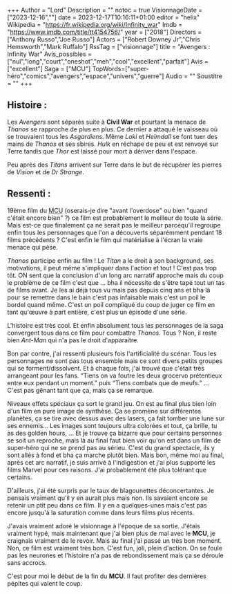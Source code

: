 +++
Author = "Lord"
Description = ""
notoc = true
VisionnageDate = ["2023-12-16",""]
date = 2023-12-17T10:16:11+01:00
editor = "helix"
Wikipedia = "https://fr.wikipedia.org/wiki/Infinity_war"
Imdb = "https://www.imdb.com/title/tt4154756/"
year = ["2018"]
Directors = ["Anthony Russo","Joe Russo"]
Actors = ["Robert Downey Jr","Chris Hemsworth","Mark Ruffalo"]
RssTag = ["visionnage"]
title = "Avengers : Infinity War"
Avis_possibles = ["nul","long","court","oneshot","meh","cool","excellent","parfait"]
Avis = ["excellent"] 
Saga = ["MCU"]
TopWords=["super-héro","comics","avengers","espace","univers","guerre"]
Audio = ""
Soustitre = ""
+++
## Histoire : 
Les *Avengers* sont séparés suite à **Civil War** et pourtant la menace de *Thanos* se rapproche de plus en plus.
Ce dernier a attaqué le vaisseau où se trouvaient tous les *Asgardiens*.
Même *Loki* et *Heimdall* se font tuer des mains de *Thanos* et ses sbires.
*Hulk* en réchape de peu et est renvoyé sur Terre tandis que *Thor* est laissé pour mort à dériver dans l'espace.

Peu après des *Titans* arrivent sur Terre dans le but de récupérer les pierres de *Vision* et de *Dr Strange*.


## Ressenti :
19ème film du <abbr title="Marvel Cinematic Universe">MCU</abbr> (oserais-je dire "avant l'overdose" ou bien "quand c'était encore bien" ?) ce film est probablement le meilleur de toute la série.
Mais est-ce que finalement ça ne serait pas le meilleur parcequ'il regroupe enfin tous les personnages que l'on a découverts séparémment pendant 18 films précédents ?
C'est enfin le film qui matérialise à l'écran la vraie menace qui pèse.

*Thanos* participe enfin au film !
Le *Titan* a le droit à son background, ses motivations, il peut même s'impliquer dans l'action et tout !
C'est pas trop tôt.
ON sent que la conclusion d'un long arc narratif approche mais du coup le problème de ce film c'est que … bha il nécessite de s'être tapé tout un tas de films avant.
Je les ai déjà tous vu mais pas depuis cinq ans et bha là pour se remettre dans le bain c'est pas infaisable mais c'est un poil le bordel quand même.
C'est un poil compliqué du coup de juger ce film en tant qu'œuvre à part entière, c'est plus un épisode d'une série.

L'histoire est très cool.
Et enfin absolument tous les personnages de la saga convergent tous dans ce film pour combattre *Thanos*.
Tous ?
Non, il reste bien *Ant-Man* qui n'a pas le droit d'apparaitre.

Bon par contre, j'ai ressenti plusieurs fois l'artificialité du scénar.
Tous les personnages ne sont pas tous ensemble mais ce sont divers petits groupes qui se forment/dissolvent.
Et à chaque fois, j'ai trouvé que c'était très arrangeant pour les fans.
“Tiens on va foutre les deux grocervo prétentieux entre eux pendant un moment.” puis “Tiens combats que de meufs.” …
C'est pas gênant tant que ça, mais ça se remarque.

Niveaux effets spéciaux ça sort le grand jeu.
On est au final plus bien loin d'un film en pure image de synthèse.
Ça se promène sur différentes planètes, ça se tire avec dessus avec des lasers, ça fait tomber une lune sur ses ennemis…
Les images sont toujours ultra colorées et tout, ça brille, tu as des golden hours, …
Et je trouve ça bizarre que pour certains personnes se soit un reproche, mais là au final faut bien voir qu'on est dans un film de super-héro qui ne se prend pas au sérieu.
C'est du grand spectacle, ils y sont allés à fond et bha ça marche plutôt bien.
Mais bon, même moi au final, après cet arc narratif, je suis arrivé à l'indigestion et j'ai plus supporté les films Marvel pour ces raisons.
J'ai probablement été plus tolérant que certains.

D'ailleurs, j'ai été surpris par le taux de blagounettes déconcertantes.
Je pensais vraiment qu'il y en aurait plus mais non.
Ils savaient encore se retenir un ptit peu dans ce film.
Il y en a quelques-unes mais c'est pas encore jusqu'à la saturation comme dans leurs films plus récents.

J'avais vraiment adoré le visionnage à l'époque de sa sortie.
J'étais vraiment hypé, mais maintenant que j'ai bien plus de mal avec le **MCU**, je craignais vraiment de le revoir.
Mais au final j'ai passé un très bon moment.
Non, ce film est vraiment très bon.
C'est fun, joli, plein d'action.
On se foule pas les neurones et l'histoire n'a pas de rebondissement mais ça se déroule sans accrocs.

C'est pour moi le début de la fin du **MCU**.
Il faut profiter des dernières pépites qui valent le coup.
